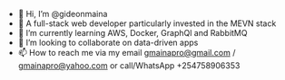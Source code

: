 - 👋 Hi, I’m @gideonmaina
- 👀 A full-stack web developer particularly invested in the MEVN stack
- 🌱 I’m currently learning AWS, Docker, GraphQl and RabbitMQ
- 💞️ I’m looking to collaborate on data-driven apps
- 📫 How to reach me via my email gmainapro@gmail.com / gmainapro@yahoo.com or call/WhatsApp +254758906353

<!---
gideonmaina/gideonmaina is a ✨ special ✨ repository because its `README.md` (this file) appears on your GitHub profile.
You can click the Preview link to take a look at your changes.
--->
